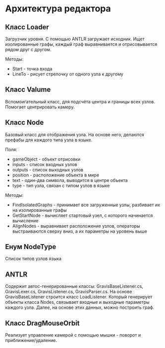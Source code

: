# Архитектура редактора

## Класс Loader

Загрузчик уровня. С помощью ANTLR загружает исходник. Ищет изолированные графы, каждый граф выравнивается и отрисовывается рядом друг с другом.

Методы:
* Start - точка входа
* LineTo - рисует стрелочку от одного узла к другому

## Класс Valume

Вспомоигательный класс, для подсчёта центра и границы всех узлов. Помогает центрировать камеру.

## Класс Node

Базовый класс для отображения узла. На основе него, делаются префабы для каждого типа узла в языке.

Поля:
* gameObject - объект отрисовки
* inputs - список входных узлов
* outputs  - список выходных узлов
* position - расположение объекта в мире
* text - один-два символа, выводится в центре объекта
* type - тип узла, связан с типом узлов в языке

Методы:
* FindIsolatedGraphs - принимает все загруженные узлы, разбивает их на изолированные графы
* GetStartNode - вычисляет стартовый узел, с которого начинается вычисление
* AlignNodes - выравнивает расположение узлов, операторы выстраиваются сверху вниз, а их параметры на уровень выше

## Енум NodeType

Список типов узлов языка

## ANTLR

Содержит автос-генерированные классы: GravisBaseListener.cs, GravisLexer.cs, GravisListener.cs, GravisParser.cs. На основе GravisBaseListener строится класс LoadListener. Который генерирует объекты класса Nodes, связывает входные и выходные параметры каждого узла. Далее, на основе этих данных, можно построить граф.

## Класс DragMouseOrbit

Реализует управление камерой с помощью мышки - поворот и приближение/удаление.
